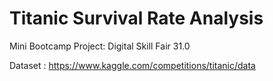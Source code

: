# Titanic Survival Rate Analysis

Mini Bootcamp Project: Digital Skill Fair 31.0  

Dataset : https://www.kaggle.com/competitions/titanic/data
